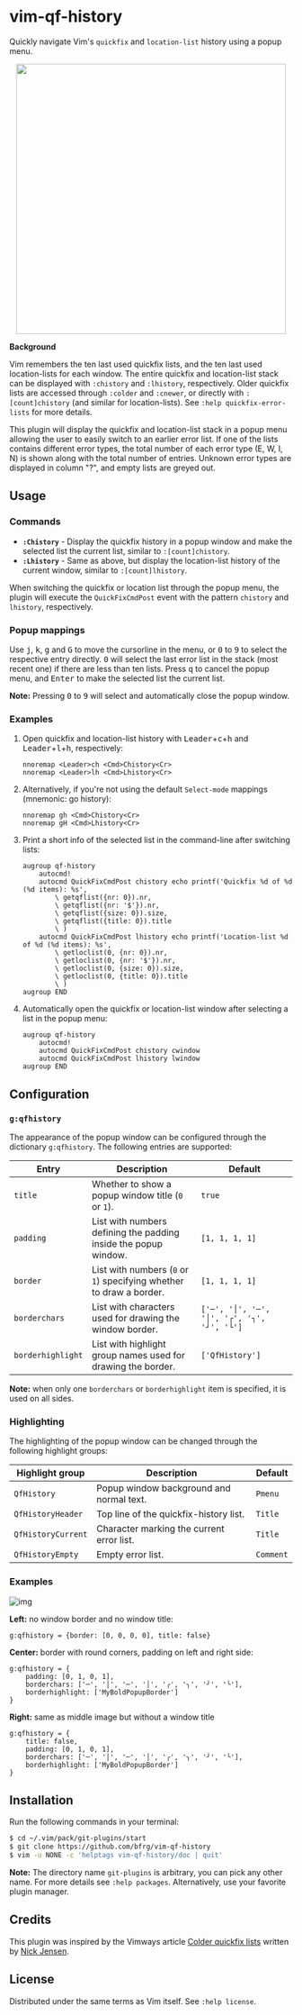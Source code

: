 # vim-qf-history

Quickly navigate Vim's `quickfix` and `location-list` history using a popup
menu.

<dl>
  <p align="center">
  <img src="https://user-images.githubusercontent.com/6266600/75272505-581fa500-57fe-11ea-844d-9e0f6dc334a6.png" width="480"/>
  </p>
</dl>

**Background**

Vim remembers the ten last used quickfix lists, and the ten last used
location-lists for each window. The entire quickfix and location-list stack can
be displayed with `:chistory` and `:lhistory`, respectively. Older quickfix
lists are accessed through `:colder` and `:cnewer`, or directly with
`:[count]chistory` (and similar for location-lists). See `:help
quickfix-error-lists` for more details.

This plugin will display the quickfix and location-list stack in a popup menu
allowing the user to easily switch to an earlier error list. If one of the lists
contains different error types, the total number of each error type (E, W, I, N)
is shown along with the total number of entries. Unknown error types are
displayed in column "?", and empty lists are greyed out.


## Usage

### Commands

- **`:Chistory`** - Display the quickfix history in a popup window and make the
  selected list the current list, similar to `:[count]chistory`.
- **`:Lhistory`** - Same as above, but display the location-list history of the
  current window, similar to `:[count]lhistory`.

When switching the quickfix or location list through the popup menu, the plugin
will execute the `QuickFixCmdPost` event with the pattern `chistory` and
`lhistory`, respectively.

### Popup mappings

Use <kbd>j</kbd>, <kbd>k</kbd>, <kbd>g</kbd> and <kbd>G</kbd> to move the
cursorline in the menu, or <kbd>0</kbd> to <kbd>9</kbd> to select the respective
entry directly. <kbd>0</kbd> will select the last error list in the stack (most
recent one) if there are less than ten lists. Press <kbd>q</kbd> to cancel the
popup menu, and <kbd>Enter</kbd> to make the selected list the current list.

**Note:** Pressing <kbd>0</kbd> to <kbd>9</kbd> will select and automatically
close the popup window.

### Examples

1. Open quickfix and location-list history with
   <kbd>Leader</kbd>+<kbd>c</kbd>+<kbd>h</kbd> and
   <kbd>Leader</kbd>+<kbd>l</kbd>+<kbd>h</kbd>, respectively:
   ```vim
   nnoremap <Leader>ch <Cmd>Chistory<Cr>
   nnoremap <Leader>lh <Cmd>Lhistory<Cr>
   ```

2. Alternatively, if you're not using the default `Select-mode` mappings
   (mnemonic: go history):
   ```vim
   nnoremap gh <Cmd>Chistory<Cr>
   nnoremap gH <Cmd>Lhistory<Cr>
   ```
3. Print a short info of the selected list in the command-line after switching
   lists:
   ```vim
   augroup qf-history
       autocmd!
       autocmd QuickFixCmdPost chistory echo printf('Quickfix %d of %d (%d items): %s',
           \ getqflist({nr: 0}).nr,
           \ getqflist({nr: '$'}).nr,
           \ getqflist({size: 0}).size,
           \ getqflist({title: 0}).title
           \ )
       autocmd QuickFixCmdPost lhistory echo printf('Location-list %d of %d (%d items): %s',
           \ getloclist(0, {nr: 0}).nr,
           \ getloclist(0, {nr: '$'}).nr,
           \ getloclist(0, {size: 0}).size,
           \ getloclist(0, {title: 0}).title
           \ )
   augroup END
   ```
4. Automatically open the quickfix or location-list window after selecting a
   list in the popup menu:
   ```vim
   augroup qf-history
       autocmd!
       autocmd QuickFixCmdPost chistory cwindow
       autocmd QuickFixCmdPost lhistory lwindow
   augroup END
   ```


## Configuration

### `g:qfhistory`

The appearance of the popup window can be configured through the dictionary
`g:qfhistory`. The following entries are supported:

| Entry             | Description                                                         | Default                                    |
| ----------------- | ------------------------------------------------------------------- | ------------------------------------------ |
| `title`           | Whether to show a popup window title (`0` or `1`).                  | `true`                                     |
| `padding`         | List with numbers defining the padding inside the popup window.     | `[1, 1, 1, 1]`                             |
| `border`          | List with numbers (`0` or `1`) specifying whether to draw a border. | `[1, 1, 1, 1]`                             |
| `borderchars`     | List with characters used for drawing the window border.            | `['─', '│', '─', '│', '┌', '┐', '┘', '└']` |
| `borderhighlight` | List with highlight group names used for drawing the border.        | `['QfHistory']`                            |

**Note:** when only one `borderchars` or `borderhighlight` item is specified, it
is used on all sides.

### Highlighting

The highlighting of the popup window can be changed through the following
highlight groups:

| Highlight group     | Description                               | Default   |
| ------------------- | ----------------------------------------- | --------- |
| `QfHistory`         | Popup window background and normal text.  | `Pmenu`   |
| `QfHistoryHeader`   | Top line of the quickfix-history list.    | `Title`   |
| `QfHistoryCurrent`  | Character marking the current error list. | `Title`   |
| `QfHistoryEmpty`    | Empty error list.                         | `Comment` |

### Examples

![img][image-examples]

**Left:** no window border and no window title:
```vim
g:qfhistory = {border: [0, 0, 0, 0], title: false}
```

**Center:** border with round corners, padding on left and right side:
```vim
g:qfhistory = {
    padding: [0, 1, 0, 1],
    borderchars: ['─', '│', '─', '│', '╭', '╮', '╯', '╰'],
    borderhighlight: ['MyBoldPopupBorder']
}
```

**Right:** same as middle image but without a window title
```vim
g:qfhistory = {
    title: false,
    padding: [0, 1, 0, 1],
    borderchars: ['─', '│', '─', '│', '╭', '╮', '╯', '╰'],
    borderhighlight: ['MyBoldPopupBorder']
}
```


## Installation

Run the following commands in your terminal:
```bash
$ cd ~/.vim/pack/git-plugins/start
$ git clone https://github.com/bfrg/vim-qf-history
$ vim -u NONE -c 'helptags vim-qf-history/doc | quit'
```
**Note:** The directory name `git-plugins` is arbitrary, you can pick any other
name. For more details see `:help packages`. Alternatively, use your favorite
plugin manager.


## Credits

This plugin was inspired by the Vimways article [Colder quickfix lists][vimways]
written by [Nick Jensen][nickspoons].


## License

Distributed under the same terms as Vim itself. See `:help license`.

[vimways]: https://vimways.org/2018/colder-quickfix-lists
[nickspoons]: https://github.com/nickspoons
[image-examples]: https://user-images.githubusercontent.com/6266600/74968239-cb01d800-541a-11ea-87f6-cb6ba9829395.png
